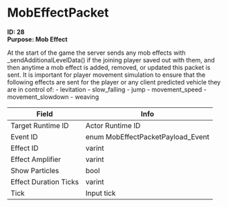 # MobEffectPacket

**ID: 28**  
**Purpose: Mob Effect**  

At the start of the game the server sends any mob effects with _sendAdditionalLevelData() if the joining player saved out with them, and then anytime a mob effect is added, removed, or updated this packet is sent. It is important for player movement simulation to ensure that the following effects are sent for the player or any client predicted vehicle they are in control of: - levitation - slow_falling - jump - movement_speed - movement_slowdown - weaving

<table><thead><tr><th>Field</th><th>Info</th></tr></thead><tbody>
<tr><td>Target Runtime ID</td><td>Actor Runtime ID</td></tr>
<tr><td>Event ID</td><td>enum MobEffectPacketPayload_Event</td></tr>
<tr><td>Effect ID</td><td>varint</td></tr>
<tr><td>Effect Amplifier</td><td>varint</td></tr>
<tr><td>Show Particles</td><td>bool</td></tr>
<tr><td>Effect Duration Ticks</td><td>varint</td></tr>
<tr><td>Tick</td><td>Input tick</td></tr>
</tbody></table>